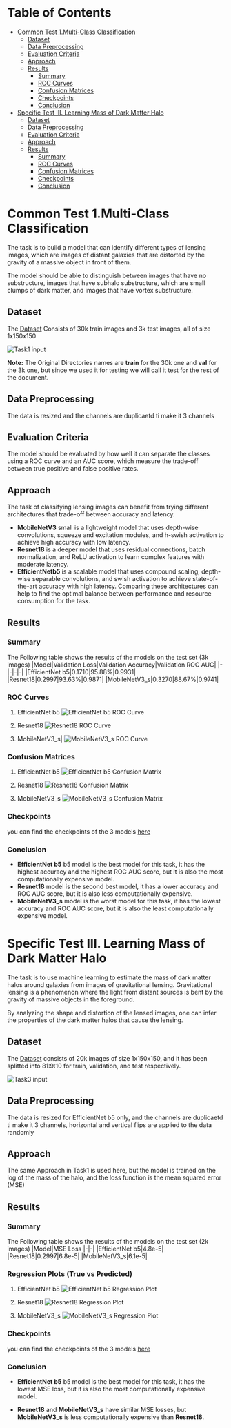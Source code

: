 <!-- Table of Contens -->
# Table of Contents
- [Common Test 1.Multi-Class Classification](#common-test-1multi-class-classification)
  - [Dataset](#dataset)
  - [Data Preprocessing](#data-preprocessing)
  - [Evaluation Criteria](#evaluation-criteria)
  - [Approach](#approach)
  - [Results](#results)
    - [Summary](#summary)
    - [ROC Curves](#roc-curves)
    - [Confusion Matrices](#confusion-matrices)
    - [Checkpoints](#checkpoints)
    - [Conclusion](#conclusion)
- [Specific Test III. Learning Mass of Dark Matter Halo](#specific-test-iii-learning-mass-of-dark-matter-halo)
    - [Dataset](#dataset-1)
    - [Data Preprocessing](#data-preprocessing-1)
    - [Evaluation Criteria](#evaluation-criteria-1)
    - [Approach](#approach-1)
    - [Results](#results-1)
        - [Summary](#summary-1)
        - [ROC Curves](#roc-curves-1)
        - [Confusion Matrices](#confusion-matrices-1)
        - [Checkpoints](#checkpoints-1)
        - [Conclusion](#conclusion-1)

# Common Test 1.Multi-Class Classification
The task is to build a model that can identify different types of lensing images, which are images of distant galaxies that are distorted by the gravity of a massive object in front of them. 

The model should be able to distinguish between images that have no substructure, images that have subhalo substructure, which are small clumps of dark matter, and images that have vortex substructure.

## Dataset
The [Dataset](https://drive.google.com/file/d/1B_UZtU4W65ZViTJsLeFfvK-xXCYUhw2A/view) Consists of 30k train images and 3k test images, all of size 1x150x150

![Task1 input](https://github.com/0ssamaak0/ML4SCI-GSOC23-Tests/blob/master/imgs/Task1.png?raw=true)

**Note:** The Original Directories names are **train** for the 30k one and **val** for the 3k one, but since we used it for testing we will call it test for the rest of the document.

## Data Preprocessing
The data is resized and the channels are duplicaetd ti make it 3 channels

## Evaluation Criteria
The model should be evaluated by how well it can separate the classes using a ROC curve and an AUC score, which measure the trade-off between true positive and false positive rates.

## Approach
The task of classifying lensing images can benefit from trying different architectures that trade-off between accuracy and latency.
- **MobileNetV3** small is a lightweight model that uses depth-wise convolutions, squeeze and excitation modules, and h-swish activation to achieve high accuracy with low latency. 
- **Resnet18** is a deeper model that uses residual connections, batch normalization, and ReLU activation to learn complex features with moderate latency. 
- **EfficientNetb5** is a scalable model that uses compound scaling, depth-wise separable convolutions, and swish activation to achieve state-of-the-art accuracy with high latency. Comparing these architectures can help to find the optimal balance between performance and resource consumption for the task.

## Results
### Summary
The Following table shows the results of the models on the test set (3k images)
|Model|Validation Loss|Validation Accuracy|Validation ROC AUC|
|-|-|-|-|
|EfficientNet b5|0.1710|95.88%|0.9931|
|Resnet18|0.2997|93.63%|0.9871|
|MobileNetV3_s|0.3270|88.67%|0.9741|

### ROC Curves

1. EfficientNet b5
![EfficientNet b5 ROC Curve](https://github.com/0ssamaak0/ML4SCI-GSOC23-Tests/blob/master/imgs/EffNetb5_ROC.png?raw=true)

2. Resnet18
![Resnet18 ROC Curve](https://github.com/0ssamaak0/ML4SCI-GSOC23-Tests/blob/master/imgs/Resnet18_ROC.png?raw=true)

3. MobileNetV3_s|
![MobileNetV3_s ROC Curve](https://github.com/0ssamaak0/ML4SCI-GSOC23-Tests/blob/master/imgs/MobileNetV3_ROC.png?raw=true)

### Confusion Matrices
<!-- make 2 images in one row -->


1. EfficientNet b5 
![EfficientNet b5 Confusion Matrix](https://github.com/0ssamaak0/ML4SCI-GSOC23-Tests/blob/master/imgs/EffNetb5_confusion_matrix.png?raw=true)

2. Resnet18 
![Resnet18 Confusion Matrix](https://github.com/0ssamaak0/ML4SCI-GSOC23-Tests/blob/master/imgs/Resnet18_confusion_matrix.png?raw=true)

3. MobileNetV3_s
![MobileNetV3_s Confusion Matrix](https://github.com/0ssamaak0/ML4SCI-GSOC23-Tests/blob/master/imgs/MobileNetV3_confusion_matrix.png?raw=true)

### Checkpoints
you can find the checkpoints of the 3 models [here](https://drive.google.com/drive/folders/1yjNUPtligEerNZlvzEfXuK-SqP5kNwvm?usp=share_link)
### Conclusion
- **EfficientNet b5** b5 model is the best model for this task, it has the highest accuracy and the highest ROC AUC score, but it is also the most computationally expensive model. 
- **Resnet18** model is the second best model, it has a lower accuracy and ROC AUC score, but it is also less computationally expensive. 
- **MobileNetV3_s** model is the worst model for this task, it has the lowest accuracy and ROC AUC score, but it is also the least computationally expensive model.

# Specific Test III. Learning Mass of Dark Matter Halo 
The task is to use machine learning to estimate the mass of dark matter halos around galaxies from images of gravitational lensing. Gravitational lensing is a phenomenon where the light from distant sources is bent by the gravity of massive objects in the foreground. 

By analyzing the shape and distortion of the lensed images, one can infer the properties of the dark matter halos that cause the lensing. 
## Dataset
The [Dataset](https://drive.google.com/file/d/1hu472ALwGPBcTCXSAM0VoCWmTktg9j-j/view) consists of 20k images of size 1x150x150, and it has been splitted into 81:9:10 for train, validation, and test respectively.

![Task3 input](https://github.com/0ssamaak0/ML4SCI-GSOC23-Tests/blob/master/imgs/Task3.png?raw=true)
## Data Preprocessing
The data is resized for EfficientNet b5 only, and the channels are duplicaetd ti make it 3 channels, horizontal and vertical flips are applied to the data randomly

## Approach
The same Approach in Task1 is used here, but the model is trained on the log of the mass of the halo, and the loss function is the mean squared error (MSE)

## Results
### Summary
The Following table shows the results of the models on the test set (2k images)
|Model|MSE Loss
|-|-|
|EfficientNet b5|4.8e-5|
|Resnet18|0.2997|6.8e-5|
|MobileNetV3_s|6.1e-5|

### Regression Plots (True vs Predicted)
1. EfficientNet b5
![EfficientNet b5 Regression Plot](https://github.com/0ssamaak0/ML4SCI-GSOC23-Tests/blob/master/imgs/Effnetb5_Reg.png?raw=true)

2. Resnet18
![Resnet18 Regression Plot](https://github.com/0ssamaak0/ML4SCI-GSOC23-Tests/blob/master/imgs/MobileNetV3_Reg.png?raw=true)

3. MobileNetV3_s
![MobileNetV3_s Regression Plot](https://github.com/0ssamaak0/ML4SCI-GSOC23-Tests/blob/master/imgs/Resnet18_Reg.png?raw=true)

### Checkpoints
you can find the checkpoints of the 3 models [here](https://drive.google.com/drive/folders/1Tmoi57-YvGRfJjatPR4xRGxAUE_-tUzX?usp=share_link)

### Conclusion
- **EfficientNet b5** b5 model is the best model for this task, it has the lowest MSE loss, but it is also the most computationally expensive model.

- **Resnet18** and **MobileNetV3_s** have similar MSE losses, but **MobileNetV3_s** is less computationally expensive than **Resnet18**.

